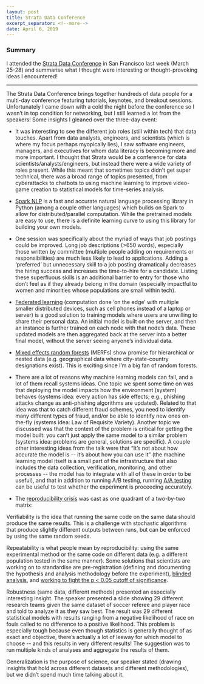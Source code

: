 ```yaml
---
layout: post
title: Strata Data Conference
excerpt_separator: <!--more-->
date: April 6, 2019
---
```


### Summary

I attended the [Strata Data Conference](https://conferences.oreilly.com/strata/strata-ca) in San Francisco last week (March 25-28) and summarise what I thought were interesting or thought-provoking ideas I encountered!

<!--more-->

------

The Strata Data Conference brings together hundreds of data people for a multi-day conference featuring tutorials, keynotes, and breakout sessions. Unfortunately I came down with a cold the night before the conference so I wasn’t in top condition for networking, but I still learned a lot from the speakers! Some insights I gleaned over the three-day event:


* It was interesting to see the different job roles (still within tech) that data touches. Apart from data analysts, engineers, and scientists (which is where my focus perhaps myopically lies), I saw software engineers, managers, and executives for whom data literacy is becoming more and more important. I thought that Strata would be a conference for data scientists/analysts/engineers, but instead there were a wide variety of roles present. While this meant that sometimes topics didn’t get super technical, there was a broad range of topics presented, from cyberattacks to chatbots to using machine learning to improve video-game creation to statistical models for time-series analysis.


* [Spark NLP](https://nlp.johnsnowlabs.com/) is a fast and accurate natural language processing library in Python (among a couple other languages) which builds on Spark to allow for distributed/parallel computation. While the pretrained models are easy to use, there is a definite learning curve to using this library for building your own models. 


* One session was specifically about the myriad of ways that job postings could be improved. Long job descriptions (>650 words), especially those written by committee (multiple people adding on requirements or responsibilities) are much less likely to lead to applications. Adding a ‘preferred’ but unnecessary skill to a job posting dramatically decreases the hiring success and increases the time-to-hire for a candidate. Listing these superfluous skills is an additional barrier to entry for those who don’t feel as if they already belong in the domain (especially impactful to women and minorities whose populations are small within tech). 


* [Federated learning](https://conferences.oreilly.com/strata/strata-ca/public/schedule/detail/72661) (computation done ‘on the edge’ with multiple smaller distributed devices, such as cell phones instead of a laptop or server) is a good solution to training models where users are unwilling to share their personal data. An initial model is built on the server, and then an instance is further trained on each node with that node’s data. These updated models are then aggregated back at the server into a better final model, without the server seeing anyone’s individual data. 


* [Mixed effects random forests](https://conferences.oreilly.com/strata/strata-ca/public/schedule/detail/72839) (MERFs) show promise for hierarchical or nested data (e.g. geographical data where city-state-country designations exist). This is exciting since I’m a big fan of random forests. 


* There are a lot of reasons why machine learning models can fail, and a lot of them recall systems ideas. One topic we spent some time on was that deploying the model impacts how the environment (system) behaves (systems idea: every action has side effects; e.g., phishing attacks change as anti-phishing algorithms are updated). Related to that idea was that to catch different fraud schemes, you need to identify many different types of fraud, and/or be able to identify new ones on-the-fly (systems idea: Law of Requisite Variety). Another topic we discussed was that the context of the problem is critical for getting the model built: you can’t just apply the same model to a similar problem (systems idea: problems are general, solutions are specific). A couple other interesting ideas from the talk were that “It’s not about how accurate the model is -- it’s about how you can use it” (the machine learning model itself is a small part of the infrastructure that also includes the data collection, verification, monitoring, and other processes -- the model has to integrate with all of these in order to be useful), and that in addition to running A/B testing, running [A/A testing](https://www.optimizely.com/optimization-glossary/aa-testing/) can be useful to test whether the experiment is proceeding accurately. 


* The [reproducibility crisis](https://conferences.oreilly.com/strata/strata-ca/public/schedule/detail/72611) was cast as one quadrant of a two-by-two matrix:



Verifiability is the idea that running the same code on the same data should produce the same results. This is a challenge with stochastic algorithms that produce slightly different outputs between runs, but can be enforced by using the same random seeds. 


Repeatability is what people mean by reproducibility: using the same experimental method or the same code on different data (e.g. a different population tested in the same manner). Some solutions that scientists are working on to standardise are pre-registration (defining and documenting the hypothesis and analysis methodology before the experiment), [blinded analysis](https://www.nature.com/news/blind-analysis-hide-results-to-seek-the-truth-1.18510), and [working to fight the p < 0.05 cutoff of significance](https://www.nature.com/articles/d41586-019-00857-9). 


Robustness (same data, different methods) presented an especially interesting insight. The speaker presented a slide showing 29 different research teams given the same dataset of soccer referee and player race and told to analyze it as they saw best. The result was 29 different statistical models with results ranging from a negative likelihood of race on fouls called to no difference to a positive likelihood. This problem is especially tough because even though statistics is generally thought of as exact and objective, there’s actually a lot of leeway for which model to choose -- and this results in very different results! The suggestion was to run multiple kinds of analyses and aggregate the results of them. 


Generalization is the purpose of science, our speaker stated (drawing insights that hold across different datasets and different methodologies), but we didn’t spend much time talking about it.  
